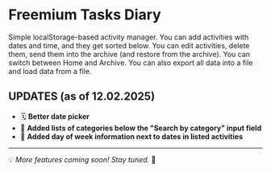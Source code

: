 # Freemium Tasks Diary

Simple localStorage-based activity manager. You can add activities with dates and time, and they get sorted below. You can edit activities, delete them, send them into the archive (and restore from the archive). You can switch between Home and Archive. You can also export all data into a file and load data from a file.

## UPDATES (as of 12.02.2025)
- 🗓️ **Better date picker**
- 📂 **Added lists of categories below the "Search by category" input field**
- 📆 **Added day of week information next to dates in listed activities**

---

💡 *More features coming soon! Stay tuned.* 🚀
